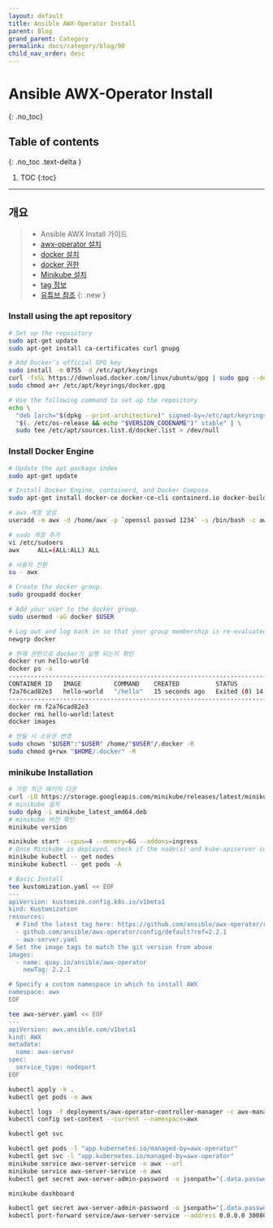 ```yaml
---
layout: default
title: Ansible AWX-Operator Install
parent: Blog
grand_parent: Category
permalink: docs/category/blog/90
child_nav_order: desc
---
```

# Ansible AWX-Operator Install
{: .no_toc}

## Table of contents
{: .no_toc .text-delta }

1. TOC
{:toc}

---
## 개요

> - Ansible AWX Install 가이드
> - [awx-operator 설치](https://github.com/ansible/awx-operator)
> - [docker 설치](https://docs.docker.com/engine/install/ubuntu/)
> - [docker 권한](https://docs.docker.com/engine/install/linux-postinstall/)
> - [Minikube 설치](https://minikube.sigs.k8s.io/docs/start/)
> - [tag 정보](https://github.com/ansible/awx-operator/tags)
> - [유튜브 참조](https://youtu.be/n3SzwzbxfRE)
{: .new }

### Install using the apt repository

```bash
# Set up the repository
sudo apt-get update
sudo apt-get install ca-certificates curl gnupg
```

```bash
# Add Docker’s official GPG key
sudo install -m 0755 -d /etc/apt/keyrings
curl -fsSL https://download.docker.com/linux/ubuntu/gpg | sudo gpg --dearmor -o /etc/apt/keyrings/docker.gpg
sudo chmod a+r /etc/apt/keyrings/docker.gpg
```

```bash
# Use the following command to set up the repository
echo \
  "deb [arch="$(dpkg --print-architecture)" signed-by=/etc/apt/keyrings/docker.gpg] https://download.docker.com/linux/ubuntu \
  "$(. /etc/os-release && echo "$VERSION_CODENAME")" stable" | \
  sudo tee /etc/apt/sources.list.d/docker.list > /dev/null
```

### Install Docker Engine

```bash
# Update the apt package index
sudo apt-get update
```

```bash
# Install Docker Engine, containerd, and Docker Compose.
sudo apt-get install docker-ce docker-ce-cli containerd.io docker-buildx-plugin docker-compose-plugin
```

```bash
# aws 계정 생성
useradd -m awx -d /home/awx -p `openssl passwd 1234` -s /bin/bash -c awx
```

```bash
# sudo 계정 추가
vi /etc/sudoers
awx     ALL=(ALL:ALL) ALL
```

```bash
# 사용자 전환
su - awx
```

```bash
# Create the docker group.
sudo groupadd docker
```

```bash
# Add your user to the docker group.
sudo usermod -aG docker $USER
```

```bash
# Log out and log back in so that your group membership is re-evaluated.
newgrp docker
```

```bash
# 현재 권한으로 docker가 실행 되는지 확인
docker run hello-world
docker ps -a
-------------------------------------------------------------------------------
CONTAINER ID   IMAGE         COMMAND    CREATED          STATUS                      PORTS     NAMES
f2a76cad82e3   hello-world   "/hello"   15 seconds ago   Exited (0) 14 seconds ago             focused_mayer
-------------------------------------------------------------------------------
docker rm f2a76cad82e3
docker rmi hello-world:latest
docker images
```

```bash
# 안될 시 소유권 변경
sudo chown "$USER":"$USER" /home/"$USER"/.docker -R
sudo chmod g+rwx "$HOME/.docker" -R
```

### minikube Installation

```bash
# 가장 최근 패키지 다운
curl -LO https://storage.googleapis.com/minikube/releases/latest/minikube_latest_amd64.deb
# minikube 설치
sudo dpkg -i minikube_latest_amd64.deb
# minikube 버전 확인
minikube version
```

```bash
minikube start --cpus=4 --memory=6G --addons=ingress
# Once Minikube is deployed, check if the node(s) and kube-apiserver communication is working as expected.
minikube kubectl -- get nodes
minikube kubectl -- get pods -A
```

```bash
# Basic Install
tee kustomization.yaml << EOF
---
apiVersion: kustomize.config.k8s.io/v1beta1
kind: Kustomization
resources:
  # Find the latest tag here: https://github.com/ansible/awx-operator/releases
  - github.com/ansible/awx-operator/config/default?ref=2.2.1
  - awx-server.yaml
# Set the image tags to match the git version from above
images:
  - name: quay.io/ansible/awx-operator
    newTag: 2.2.1

# Specify a custom namespace in which to install AWX
namespace: awx
EOF
```

```bash
tee awx-server.yaml << EOF
---
apiVersion: awx.ansible.com/v1beta1
kind: AWX
metadata:
  name: awx-server
spec:
  service_type: nodeport
EOF
```

```bash
kubectl apply -k .
kubectl get pods -n awx

kubectl logs -f deployments/awx-operator-controller-manager -c awx-manager -n awx
kubectl config set-context --current --namespace=awx

kubectl get svc

kubectl get pods -l "app.kubernetes.io/managed-by=awx-operator"
kubectl get svc -l "app.kubernetes.io/managed-by=awx-operator"
minikube service awx-server-service -n awx --url
minikube service awx-server-service -n awx
kubectl get secret awx-server-admin-password -o jsonpath="{.data.password}" | base64 --decode ; echo
```

```bash
minikube dashboard

kubectl get secret awx-server-admin-password -o jsonpath="{.data.password}" | base64 --decode ; echo
kubectl port-forward service/awx-server-service --address 0.0.0.0 30080:80
```
